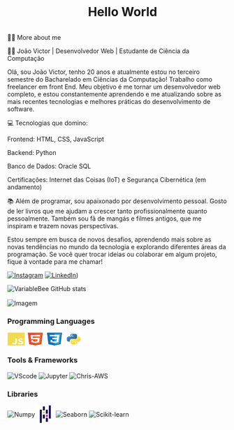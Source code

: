 
<!--título-->
<div id="user-content-toc">
  <ul align="center">
    <summary><h1 style="display: inline-block">Hello World</h1></summary>
</div>

    



  <summary>👨‍💻 More about me</summary>

  👨‍💻 João Victor | Desenvolvedor Web | Estudante de Ciência da Computação

Olá, sou João Victor, tenho 20 anos e atualmente estou no terceiro semestre do Bacharelado em Ciências da Computação! Trabalho como freelancer em front End. Meu objetivo é me tornar um desenvolvedor web completo, e estou constantemente aprendendo e me atualizando sobre as mais recentes tecnologias e melhores práticas do desenvolvimento de software.

💻 Tecnologias que domino:

Frontend: HTML, CSS, JavaScript

Backend: Python

Banco de Dados: Oracle SQL

Certificações: Internet das Coisas (IoT) e Segurança Cibernética (em andamento)

📚 Além de programar, sou apaixonado por desenvolvimento pessoal. Gosto de ler livros que me ajudam a crescer tanto profissionalmente quanto pessoalmente. Também sou fã de mangás e filmes antigos, que me inspiram e trazem novas perspectivas.

Estou sempre em busca de novos desafios, aprendendo mais sobre as novas tendências no mundo da tecnologia e explorando diferentes áreas da programação. Se você quer trocar ideias ou colaborar em algum projeto, fique à vontade para me chamar!

<!-- Links -->
[![Instagram](https://img.shields.io/badge/Instagram-E4405F?style=for-the-badge&logo=instagram&logoColor=white)]((https://www.instagram.com/_victorsasts/))
[![LinkedIn](https://img.shields.io/badge/LinkedIn-0077B5?style=for-the-badge&logo=linkedin&logoColor=white)](
/www.linkedin.com/in/joao-victor-198023315/))


<!-- GithubStats -->
![VariableBee GitHub stats](https://github-readme-stats.vercel.app/api?username=victorsasts&show_icons=true&theme=gotham)

<!-- Portfolio -->

<!-- GIF -->
<p align="left">
  <img align="center" src="https://github.com/VariableBee/Victorsasts/assets/77739311/4e9f41af-6b57-49a7-b15a-74322e96b4d7" alt="Imagem">
</p>
<!-- Skills: Programming Languages -->
  <div style="flex-basis: 48%;">
    <h3>Programming Languages</h3>
    <img align="center" alt="Js" height="30" width="40" src="https://raw.githubusercontent.com/devicons/devicon/master/icons/javascript/javascript-plain.svg">
    <img align="center" alt="HTML" height="30" width="40" src="https://raw.githubusercontent.com/devicons/devicon/master/icons/html5/html5-original.svg">
    <img align="center" alt="CSS" height="30" width="40" src="https://raw.githubusercontent.com/devicons/devicon/master/icons/css3/css3-original.svg">
    <img align="center" alt="Python" height="30" width="40" src="https://raw.githubusercontent.com/devicons/devicon/master/icons/python/python-original.svg">
  </div>
  
  <!-- Skills: Tools & Frameworks -->
  <div style="flex-basis: 48%;">
    <h3>Tools & Frameworks</h3>
    <img align="center" alt="VScode" height="30" width="40" src="https://cdn.jsdelivr.net/gh/devicons/devicon/icons/vscode/vscode-original.svg">
    <img align="center" alt="Jupyter" height="30" width="40" src="https://cdn.jsdelivr.net/gh/devicons/devicon/icons/jupyter/jupyter-original.svg">
    <img align="center" alt="Chris-AWS" height="30" width="40" src="https://cdn.jsdelivr.net/gh/devicons/devicon/icons/git/git-original.svg">
  </div>
  
  <!-- Skills: Libraries -->
  <div style="flex-basis: 48%;">
    <h3>Libraries</h3>
    <img align="center" alt="Numpy" height="30" width="40" src="https://cdn.jsdelivr.net/gh/devicons/devicon/icons/numpy/numpy-original.svg">
    <img align="center" alt="Pandas" src="https://raw.githubusercontent.com/devicons/devicon/2ae2a900d2f041da66e950e4d48052658d850630/icons/pandas/pandas-original.svg" alt="pandas" width="40" height="40"/>
    <img align="center" alt="Seaborn" src="https://seaborn.pydata.org/_images/logo-mark-lightbg.svg" alt="seaborn" width="40" height="40"/>
    <img align="center" alt="Scikit-learn" src="https://upload.wikimedia.org/wikipedia/commons/0/05/Scikit_learn_logo_small.svg" alt="scikit_learn" width="40" height="40"/>
  </div>

